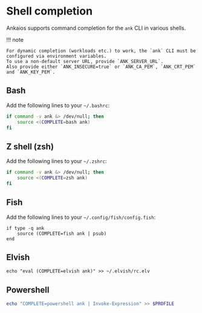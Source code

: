 # Shell completion

Ankaios supports command completion for the `ank` CLI in various shells.

!!! note

    For dynamic completion (workloads etc.) to work, the `ank` CLI must be configured via environment variables.
    To use a non-default server URL, provide `ANK_SERVER_URL`.
    Also provide either `ANK_INSECURE=true` or `ANK_CA_PEM`, `ANK_CRT_PEM` and `ANK_KEY_PEM`.

## Bash

Add the following lines to your `~/.bashrc`:

```bash
if command -v ank &> /dev/null; then
    source <(COMPLETE=bash ank)
fi
```

## Z shell (zsh)

Add the following lines to your `~/.zshrc`:

```zsh
if command -v ank &> /dev/null; then
    source <(COMPLETE=zsh ank)
fi
```

## Fish

Add the following lines to your `~/.config/fish/config.fish`:

```fish
if type -q ank
    source (COMPLETE=fish ank | psub)
end
```

## Elvish

```elvish
echo "eval (COMPLETE=elvish ank)" >> ~/.elvish/rc.elv
```

## Powershell

```powershell
echo "COMPLETE=powershell ank | Invoke-Expression" >> $PROFILE
```
